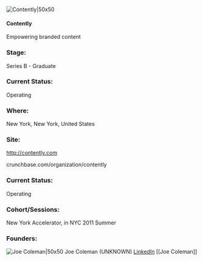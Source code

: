 

![Contently|50x50](https://apimg.techstars.com/connect/images/image_files/5361/364e/a6e7/4b16/2700/0001/original/contently.jpg)

#### Contently
Empowering branded content

### Stage: 
Series B - Graduate 

### Current Status: 
Operating

### Where:
New York, New York, United States

### Site:
http://contently.com



crunchbase.com/organization/contently

### Current Status: 
Operating

### Cohort/Sessions: 
New York Accelerator, in NYC 2011 Summer

### Founders: 

![Joe Coleman|50x50](https://s3.amazonaws.com/photos.angel.co/users/5108-medium_jpg?1295977472) Joe Coleman (UNKNOWN) [LinkedIn](https://linkedin.com/in/joe-coleman-4351b5b) [[Joe Coleman]]



